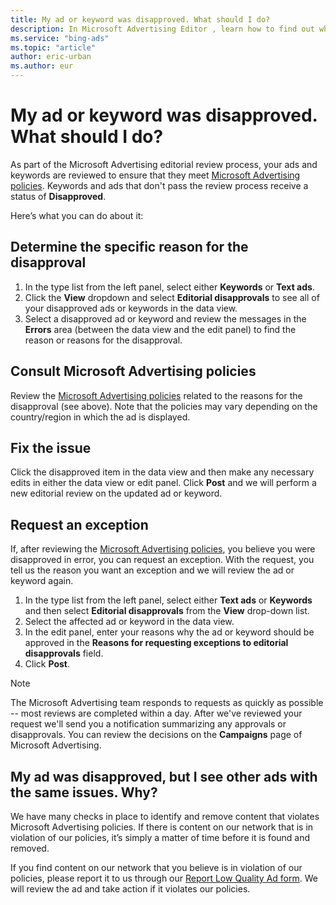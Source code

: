 ```yaml
---
title: My ad or keyword was disapproved. What should I do?
description: In Microsoft Advertising Editor , learn how to find out why your ad or keyword is **Disapproved**, verify that you're following Microsoft Advertising policies, and fix the issue.
ms.service: "bing-ads"
ms.topic: "article"
author: eric-urban
ms.author: eur
---
```


# My ad or keyword was disapproved. What should I do?

As part of the Microsoft Advertising editorial review process, your ads and keywords are reviewed to ensure that they meet [Microsoft Advertising policies](./hlp_BAE_CONC_EditorialGuidelines.md). Keywords and ads that don't pass the review process receive a status of **Disapproved**.

Here’s what you can do about it:

## Determine the specific reason for the disapproval
1. In the type list from the left panel, select either **Keywords** or **Text ads**.
1. Click the **View** dropdown and select **Editorial disapprovals** to see all of your disapproved ads or keywords in the data view.
1. Select a disapproved ad or keyword and review the messages in the **Errors** area (between the data view and the edit panel) to find the reason or reasons for the disapproval.

## Consult Microsoft Advertising policies
Review the [Microsoft Advertising policies](./hlp_BAE_CONC_EditorialGuidelines.md) related to the reasons for the disapproval (see above). Note that the policies may vary depending on the country/region in which the ad is displayed.

## Fix the issue
Click the disapproved item in the data view and then make any necessary edits in either the data view or edit panel. Click **Post** and we will perform a new editorial review on the updated ad or keyword.

## Request an exception
If, after reviewing the [Microsoft Advertising policies](./hlp_BAE_CONC_EditorialGuidelines.md), you believe you were disapproved in error, you can request an exception. With the request, you tell us the reason you want an exception and we will review the ad or keyword again.

1. In the type list from the left panel, select either **Text ads** or **Keywords** and then select **Editorial disapprovals** from the **View** drop-down list.
1. Select the affected ad or keyword in the data view.
1. In the edit panel, enter your reasons why the ad or keyword should be approved in the **Reasons for requesting exceptions to editorial disapprovals** field.
1. Click **Post**.

> [!NOTE]
> The Microsoft Advertising team responds to requests as quickly as possible -- most reviews are completed within a day. After we've reviewed your request we'll send you a notification summarizing any approvals or disapprovals. You can review the decisions on the **Campaigns** page of Microsoft Advertising.

## My ad was disapproved, but I see other ads with the same issues. Why?
We have many checks in place to identify and remove content that violates Microsoft Advertising policies. If there is content on our network that is in violation of our policies, it’s simply a matter of time before it is found and removed.

If you find content on our network that you believe is in violation of our policies, please report it to us through our [Report Low Quality Ad form](https://go.microsoft.com/fwlink?LinkId=398370). We will review the ad and take action if it violates our policies.


